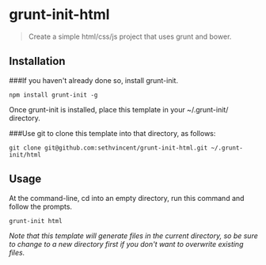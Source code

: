 # grunt-init-html

> Create a simple html/css/js project that uses grunt and bower.

## Installation

###If you haven't already done so, install grunt-init.  
```
npm install grunt-init -g
```

Once grunt-init is installed, place this template in your ~/.grunt-init/ directory. 

###Use git to clone this template into that directory, as follows:

```
git clone git@github.com:sethvincent/grunt-init-html.git ~/.grunt-init/html
```

## Usage

At the command-line, cd into an empty directory, run this command and follow the prompts.

```
grunt-init html
```

_Note that this template will generate files in the current directory, so be sure to change to a new directory first if you don't want to overwrite existing files._